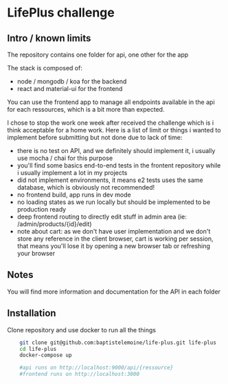 # LifePlus challenge

## Intro / known limits

The repository contains one folder for api, one other for the app

The stack is composed of:

- node / mongodb / koa for the backend
- react and material-ui for the frontend

You can use the frontend app to manage all endpoints available in the api for each ressources, which is a bit more than expected.

I chose to stop the work one week after received the challenge which is i think acceptable for a home work. Here is a list of limit or things i wanted to implement before submitting but not done due to lack of time:

- there is no test on API, and we definitely should implement it, i usually use mocha / chai for this purpose
- you'll find some basics end-to-end tests in the frontent repository while i usually implement a lot in my projects
- did not implement environments, it means e2 tests uses the same database, which is obviously not recommended!
- no frontend build, app runs in dev mode
- no loading states as we run locally but should be implemented to be production ready
- deep frontend routing to directly edit stuff in admin area (ie: /admin/products/{id}/edit)
- note about cart: as we don't have user implementation and we don't store any reference in the client browser, cart is working per session, that means you'll lose it by opening a new browser tab or refreshing your browser

## Notes

You will find more information and documentation for the API in each folder

## Installation

Clone repository and use docker to run all the things

```sh
    git clone git@github.com:baptistelemoine/life-plus.git life-plus
    cd life-plus
    docker-compose up

    #api runs on http://localhost:9000/api/{ressource}
    #frontend runs on http://localhost:3000
```
